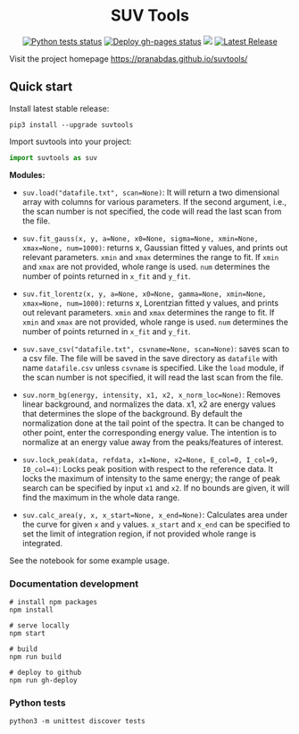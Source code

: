 <h1 align="center">SUV Tools</h1>

<p align="center">
  <a href="https://github.com/pranabdas/suvtools/actions/workflows/python-tests.yml"><img src="https://github.com/pranabdas/suvtools/actions/workflows/python-tests.yml/badge.svg" alt="Python tests status"></a>
  <a href="https://github.com/pranabdas/suvtools/actions/workflows/deploy-gh-pages.yml"><img src="https://github.com/pranabdas/suvtools/actions/workflows/deploy-gh-pages.yml/badge.svg" alt="Deploy gh-pages status"></a>
  <a href="https://github.com/pranabdas/suvtools/blob/master/LICENSE"><img src="https://img.shields.io/github/license/sourcerer-io/hall-of-fame.svg?colorB=A31F34"></a>
  <a href="https://github.com/pranabdas/suvtools/releases/latest"><img src="https://img.shields.io/github/v/release/pranabdas/suvtools.svg" alt="Latest Release"/></a>
</p>


Visit the project homepage <https://pranabdas.github.io/suvtools/>

## Quick start

Install latest stable release:
```console
pip3 install --upgrade suvtools
```

Import suvtools into your project:
```python
import suvtools as suv
```

**Modules:**

- `suv.load("datafile.txt", scan=None)`: It will return a two dimensional array
with columns for various parameters. If the second argument, i.e., the scan
number is not specified, the code will read the last scan from the file.

- `suv.fit_gauss(x, y, a=None, x0=None, sigma=None, xmin=None, xmax=None, num=1000)`:
returns x, Gaussian fitted y values, and prints out relevant parameters. `xmin`
and `xmax` determines the range to fit. If `xmin` and `xmax` are not provided,
whole range is used. `num` determines the number of points returned in `x_fit`
and `y_fit`.

- `suv.fit_lorentz(x, y, a=None, x0=None, gamma=None, xmin=None, xmax=None, num=1000)`:
returns x, Lorentzian fitted y values, and prints out relevant parameters.
`xmin` and `xmax` determines the range to fit. If `xmin` and `xmax` are not
provided, whole range is used. `num` determines the number of points returned in
`x_fit` and `y_fit`.

- `suv.save_csv("datafile.txt", csvname=None, scan=None)`: saves scan to a csv
file. The file will be saved in the save directory as `datafile` with name
`datafile.csv` unless  `csvname` is specified. Like the `load` module, if the
scan number is not specified, it will read the last scan from the file.

- `suv.norm_bg(energy, intensity, x1, x2, x_norm_loc=None)`:
Removes linear background, and normalizes the data. x1, x2 are energy values
that determines the slope of the background. By default the normalization done
at the tail point of the spectra. It can be changed to other point, enter the
corresponding energy value. The intention is to normalize at an energy value
away from the peaks/features of interest.

- `suv.lock_peak(data, refdata, x1=None, x2=None, E_col=0, I_col=9, I0_col=4)`:
Locks peak position with respect to the reference data. It locks the maximum of
intensity to the same energy; the range of peak search can be specified by input
`x1` and `x2`. If no bounds are given, it will find the maximum in the whole
data range.

- `suv.calc_area(y, x, x_start=None, x_end=None)`:
Calculates area under the curve for given `x` and `y` values. `x_start` and
`x_end` can be specified to set the limit of integration region, if not provided
whole range is integrated.

See the notebook for some example usage.

### Documentation development

```console
# install npm packages
npm install

# serve locally
npm start

# build
npm run build

# deploy to github
npm run gh-deploy
```

### Python tests

```console
python3 -m unittest discover tests
```
